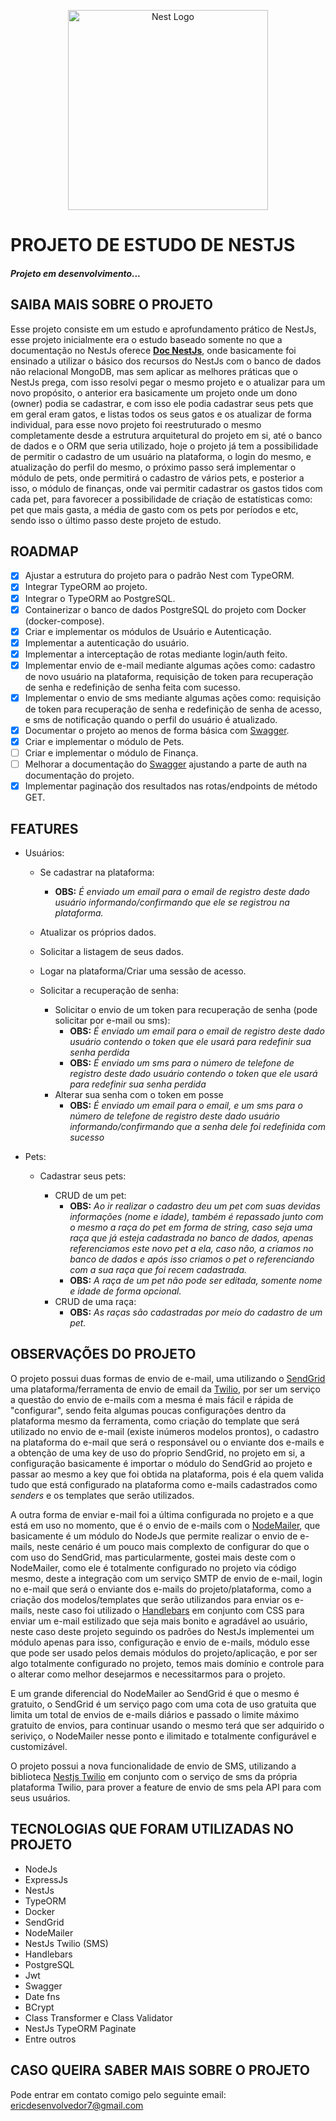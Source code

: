 <p align="center">
  <a href="http://nestjs.com/" target="blank"><img src="https://nestjs.com/img/logo_text.svg" width="320" alt="Nest Logo" /></a>
</p>

# PROJETO DE ESTUDO DE NESTJS

##### Projeto em desenvolvimento...

## SAIBA MAIS SOBRE O PROJETO

Esse projeto consiste em um estudo e aprofundamento prático de NestJs, esse projeto inicialmente era o estudo baseado somente no que a documentação no NestJs oferece **[Doc NestJs](https://docs.nestjs.com/)**, onde basicamente foi ensinado a utilizar o básico dos recursos do NestJs com o banco de dados não relacional MongoDB, mas sem aplicar as melhores práticas que o NestJs prega, com isso resolvi pegar o mesmo projeto e o atualizar para um novo propósito, o anterior era basicamente um projeto onde um dono (owner) podia se cadastrar, e com isso ele podia cadastrar seus pets que em geral eram gatos, e listas todos os seus gatos e os atualizar de forma individual, para esse novo projeto foi reestruturado o mesmo completamente desde a estrutura arquitetural do projeto em si, até o banco de dados e o ORM que seria utilizado, hoje o projeto já tem a possibilidade de permitir o cadastro de um usuário na plataforma, o login do mesmo, e atualização do perfil do mesmo, o próximo passo será implementar o módulo de pets, onde permitirá o cadastro de vários pets, e posterior a isso, o módulo de finanças, onde vai permitir cadastrar os gastos tidos com cada pet, para favorecer a possibilidade de criação de estatísticas como: pet que mais gasta, a média de gasto com os pets por períodos e etc, sendo isso o último passo deste projeto de estudo.

## ROADMAP

- [x] Ajustar a estrutura do projeto para o padrão Nest com TypeORM.
- [x] Integrar TypeORM ao projeto.
- [x] Integrar o TypeORM ao PostgreSQL.
- [x] Containerizar o banco de dados PostgreSQL do projeto com Docker (docker-compose).
- [x] Criar e implementar os módulos de Usuário e Autenticação.
- [x] Implementar a autenticação do usuário.
- [x] Implementar a interceptação de rotas mediante login/auth feito.
- [x] Implementar envio de e-mail mediante algumas ações como: cadastro de novo usuário na plataforma, requisição de token para recuperação de senha e redefinição de senha feita com sucesso.
- [x] Implementar o envio de sms mediante algumas ações como: requisição de token para recuperação de senha e redefinição de senha de acesso, e sms de notificação quando o perfil do usuário é atualizado.
- [x] Documentar o projeto ao menos de forma básica com [Swagger](https://swagger.io/).
- [x] Criar e implementar o módulo de Pets.
- [ ] Criar e implementar o módulo de Finança.
- [ ] Melhorar a documentação do [Swagger](https://swagger.io/) ajustando a parte de auth na documentação do projeto.
- [x] Implementar paginação dos resultados nas rotas/endpoints de método GET.

## FEATURES

* Usuários:

  * Se cadastrar na plataforma:
    * **OBS:** *É enviado um email para o email de registro deste dado usuário informando/confirmando que ele se registrou na plataforma.*
  * Atualizar os próprios dados.
  * Solicitar a listagem de seus dados.
  * Logar na plataforma/Criar uma sessão de acesso.
  * Solicitar a recuperação de senha:

    * Solicitar o envio de um token para recuperação de senha (pode solicitar por e-mail ou sms):
      * **OBS:** *É enviado um email para o email de registro deste dado usuário contendo o token que ele usará para redefinir sua senha perdida*
      * **OBS:** *É enviado um sms para o número de telefone de registro deste dado usuário contendo o token que ele usará para redefinir sua senha perdida*
    * Alterar sua senha com o token em posse
      * **OBS:** *É enviado um email para o email, e um sms para o número de telefone de registro deste dado usuário informando/confirmando que a senha dele foi redefinida com sucesso*
  
* Pets:

  * Cadastrar seus pets:
     
    * CRUD de um pet:
      * **OBS:** *Ao ir realizar o cadastro deu um pet com suas devidas informações (nome e idade), também é repassado junto com o mesmo a raça do pet em forma de string, caso seja uma raça que já esteja cadastrada no banco de dados, apenas referenciamos este novo pet a ela, caso não, a criamos no banco de dados e após isso criamos o pet o referenciando com a sua raça que foi recem cadastrada.*
      * **OBS:** *A raça de um pet não pode ser editada, somente nome e idade de forma opcional.*
    * CRUD de uma raça:
      * **OBS:** *As raças são cadastradas por meio do cadastro de um pet.*

## OBSERVAÇÕES DO PROJETO

O projeto possui duas formas de envio de e-mail, uma utilizando o [SendGrid](https://sendgrid.com/) uma plataforma/ferramenta de envio de email da [Twilio](https://www.twilio.com/pt-br/), por ser um serviço a questão do envio de e-mails com a mesma é mais fácil e rápida de "configurar", sendo feita algumas poucas configurações dentro da plataforma mesmo da ferramenta, como criação do template que será utilizado no envio de e-mail (existe inúmeros modelos prontos), o cadastro na plataforma do e-mail que será o responsável ou o enviante dos e-mails e a obtenção de uma key de uso do pŕoprio SendGrid, no projeto em si, a configuração basicamente é importar o módulo do SendGrid ao projeto e passar ao mesmo a key que foi obtida na plataforma, pois é ela quem valida tudo que está configurado na plataforma como e-mails cadastrados como *senders* e os templates que serão utilizados.

A outra forma de enviar e-mail foi a última configurada no projeto e a que está em uso no momento, que é o envio de e-mails com o [NodeMailer](https://nodemailer.com/about/), que basicamente é um módulo do NodeJs que permite realizar o envio de e-mails, neste cenário é um pouco mais complexto de configurar do que o com uso do SendGrid, mas particularmente, gostei mais deste com o NodeMailer, como ele é totalmente configurado no projeto via código mesmo, deste a integração com um serviço SMTP de envio de e-mail, login no e-mail que será o enviante dos e-mails do projeto/plataforma, como a criação dos modelos/templates que serão utilizandos para enviar os e-mails, neste caso foi utilizado o [Handlebars](https://handlebarsjs.com/) em conjunto com CSS para enviar um e-mail estilizado que seja mais bonito e agradável ao usuário, neste caso deste projeto seguindo os padrões do NestJs implementei um módulo apenas para isso, configuração e envio de e-mails, módulo esse que pode ser usado pelos demais módulos do projeto/aplicação, e por ser algo totalmente configurado no projeto, temos mais domínio e controle para o alterar como melhor desejarmos e necessitarmos para o projeto.

E um grande diferencial do NodeMailer ao SendGrid é que o mesmo é gratuito, o SendGrid é um serviço pago com uma cota de uso gratuita que limita um total de envios de e-mails diários e passado o limite máximo gratuito de envios, para continuar usando o mesmo terá que ser adquirido o seriviço, o NodeMailer nesse ponto e ilimitado e totalmente configurável e customizável.

O projeto possui a nova funcionalidade de envio de SMS, utilizando a biblioteca [Nestjs Twilio](https://www.npmjs.com/package/nestjs-twilio) em conjunto com o serviço de sms da própria plataforma Twilio, para prover a feature de envio de sms pela API para com seus usuários.

## TECNOLOGIAS QUE FORAM UTILIZADAS NO PROJETO
* NodeJs
* ExpressJs
* NestJs
* TypeORM
* Docker
* SendGrid
* NodeMailer
* NestJs Twilio (SMS)
* Handlebars
* PostgreSQL
* Jwt
* Swagger
* Date fns
* BCrypt
* Class Transformer e Class Validator
* NestJs TypeORM Paginate
* Entre outros

## CASO QUEIRA SABER MAIS SOBRE O PROJETO

Pode entrar em contato comigo pelo seguinte email: ericdesenvolvedor7@gmail.com
